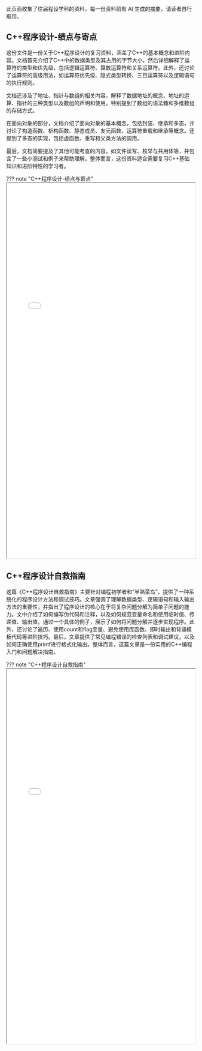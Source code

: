 此页面收集了往届程设学科的资料。每一份资料前有 AI 生成的摘要，请读者自行取用。

## C++程序设计-绩点与寄点

这份文件是一份关于C++程序设计的复习资料，涵盖了C++的基本概念和进阶内容。文档首先介绍了C++中的数据类型及其占用的字节大小，然后详细解释了运算符的类型和优先级，包括逻辑运算符、算数运算符和关系运算符。此外，还讨论了运算符的高级用法，如运算符优先级、隐式类型转换、三目运算符以及逻辑语句的执行规则。

文档还涉及了地址、指针与数组的相关内容，解释了数据地址的概念、地址的运算、指针的三种类型以及数组的声明和使用。特别提到了数组的语法糖和多维数组的存储方式。

在面向对象的部分，文档介绍了面向对象的基本概念，包括封装、继承和多态，并讨论了构造函数、析构函数、静态成员、友元函数、运算符重载和继承等概念。还提到了多态的实现，包括虚函数、重写和父类方法的调用。

最后，文档简要提及了其他可能考查的内容，如文件读写、枚举与共用体等，并包含了一些小测试和例子来帮助理解。整体而言，这份资料适合需要复习C++基础知识和进阶特性的学习者。

??? note "C++程序设计-绩点与寄点"
    <iframe loading="lazy" src="/static/course/program/docs/C++程序设计-绩点与寄点.pdf" type="application/pdf" width=100% height=1000px></iframe>

## C++程序设计自救指南

这篇《C++程序设计自救指南》主要针对编程初学者和“半熟菜鸟”，提供了一种系统化的程序设计方法和调试技巧。文章强调了理解数据类型、逻辑语句和输入输出方法的重要性，并指出了程序设计的核心在于将复杂问题分解为简单子问题的能力。文中介绍了如何编写伪代码和注释，以及如何规范变量命名和使用临时值、传递值、输出值。通过一个具体的例子，展示了如何将问题分解并逐步实现程序。此外，还讨论了遍历、使用count和flag变量、避免使用库函数、即时输出和背诵模板代码等进阶技巧。最后，文章提供了常见编程错误的检查列表和调试建议，以及如何正确使用printf进行格式化输出。整体而言，这篇文章是一份实用的C++编程入门和问题解决指南。

??? note "C++程序设计自救指南"
    <iframe loading="lazy" src="/static/course/program/docs/C++程序设计自救指南.pdf" type="application/pdf" width=100% height=1000px></iframe>


